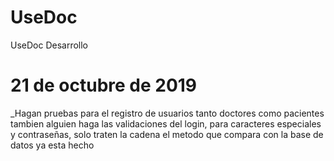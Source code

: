 # UseDoc
 UseDoc Desarrollo

# 21 de octubre de 2019
 _Hagan pruebas para el registro de usuarios tanto doctores como pacientes
 tambien alguien haga las validaciones del login, para caracteres especiales y contraseñas, solo traten la cadena el metodo que compara con la base de datos ya esta hecho 
 
